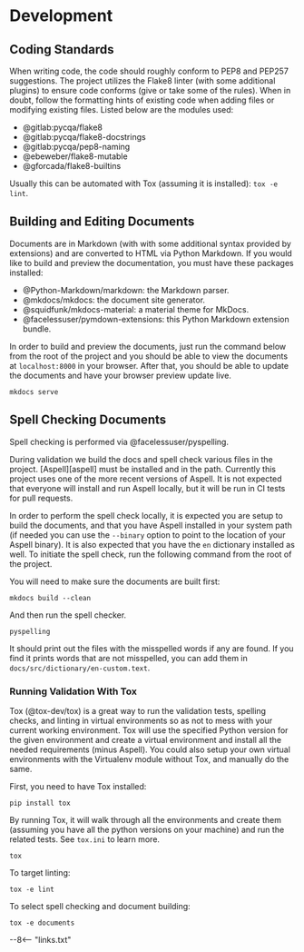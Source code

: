 # Development

## Coding Standards

When writing code, the code should roughly conform to PEP8 and PEP257 suggestions.  The project utilizes the Flake8
linter (with some additional plugins) to ensure code conforms (give or take some of the rules).  When in doubt, follow
the formatting hints of existing code when adding files or modifying existing files.  Listed below are the modules used:

- @gitlab:pycqa/flake8
- @gitlab:pycqa/flake8-docstrings
- @gitlab:pycqa/pep8-naming
- @ebeweber/flake8-mutable
- @gforcada/flake8-builtins

Usually this can be automated with Tox (assuming it is installed): `tox -e lint`.

## Building and Editing Documents

Documents are in Markdown (with with some additional syntax provided by extensions) and are converted to HTML via Python
Markdown. If you would like to build and preview the documentation, you must have these packages installed:

- @Python-Markdown/markdown: the Markdown parser.
- @mkdocs/mkdocs: the document site generator.
- @squidfunk/mkdocs-material: a material theme for MkDocs.
- @facelessuser/pymdown-extensions: this Python Markdown extension bundle.

In order to build and preview the documents, just run the command below from the root of the project and you should be
able to view the documents at `localhost:8000` in your browser. After that, you should be able to update the documents
and have your browser preview update live.

```
mkdocs serve
```

## Spell Checking Documents

Spell checking is performed via @facelessuser/pyspelling.

During validation we build the docs and spell check various files in the project. [Aspell][aspell] must be installed and
in the path.  Currently this project uses one of the more recent versions of Aspell.  It is not expected that everyone
will install and run Aspell locally, but it will be run in CI tests for pull requests.

In order to perform the spell check locally, it is expected you are setup to build the documents, and that you have
Aspell installed in your system path (if needed you can use the `--binary` option to point to the location of your
Aspell binary). It is also expected that you have the `en` dictionary installed as well. To initiate the spell check,
run the following command from the root of the project.

You will need to make sure the documents are built first:

```
mkdocs build --clean
```

And then run the spell checker.

```
pyspelling
```

It should print out the files with the misspelled words if any are found.  If you find it prints words that are not
misspelled, you can add them in `docs/src/dictionary/en-custom.text`.

### Running Validation With Tox

Tox (@tox-dev/tox) is a great way to run the validation tests, spelling checks, and linting in virtual environments so
as not to mess with your current working environment. Tox will use the specified Python version for the given
environment and create a virtual environment and install all the needed requirements (minus Aspell).  You could also
setup your own virtual environments with the Virtualenv module without Tox, and manually do the same.

First, you need to have Tox installed:

```
pip install tox
```

By running Tox, it will walk through all the environments and create them (assuming you have all the python versions on
your machine) and run the related tests.  See `tox.ini` to learn more.

```
tox
```

To target linting:

```
tox -e lint
```

To select spell checking and document building:

```
tox -e documents
```

--8<-- "links.txt"
